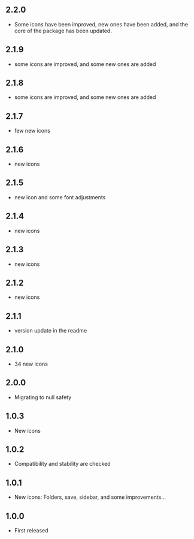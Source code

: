 ## 2.2.0

* Some icons have been improved, new ones have been added, and the core of the package has been updated.

## 2.1.9

* some icons are improved, and some new ones are added

## 2.1.8

* some icons are improved, and some new ones are added

## 2.1.7

* few new icons

## 2.1.6

* new icons

## 2.1.5

* new icon and some font adjustments

## 2.1.4

* new icons

## 2.1.3

* new icons

## 2.1.2

* new icons

## 2.1.1

* version update in the readme

## 2.1.0

* 34 new icons

## 2.0.0

* Migrating to null safety

## 1.0.3

* New icons

## 1.0.2

* Compatibility and stability are checked

## 1.0.1

* New icons: Folders, save, sidebar, and some improvements...

## 1.0.0

* First released

